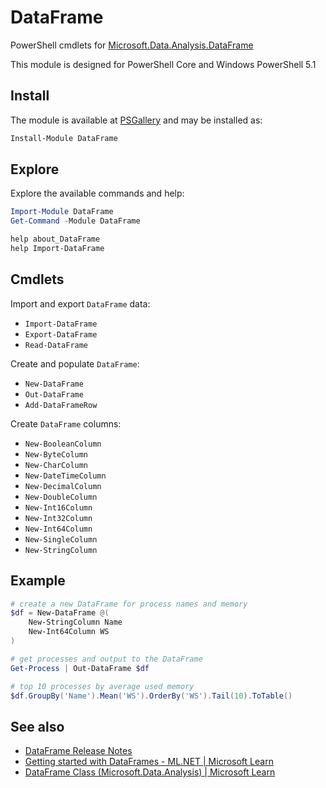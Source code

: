 # DataFrame

PowerShell cmdlets for [Microsoft.Data.Analysis.DataFrame](https://learn.microsoft.com/en-us/dotnet/api/microsoft.data.analysis.dataframe)

This module is designed for PowerShell Core and Windows PowerShell 5.1

## Install

The module is available at [PSGallery](https://www.powershellgallery.com/packages/DataFrame) and may be installed as:

```powershell
Install-Module DataFrame
```

## Explore

Explore the available commands and help:

```powershell
Import-Module DataFrame
Get-Command -Module DataFrame

help about_DataFrame
help Import-DataFrame
```

## Cmdlets

Import and export `DataFrame` data:

- `Import-DataFrame`
- `Export-DataFrame`
- `Read-DataFrame`

Create and populate `DataFrame`:

- `New-DataFrame`
- `Out-DataFrame`
- `Add-DataFrameRow`

Create `DataFrame` columns:

- `New-BooleanColumn`
- `New-ByteColumn`
- `New-CharColumn`
- `New-DateTimeColumn`
- `New-DecimalColumn`
- `New-DoubleColumn`
- `New-Int16Column`
- `New-Int32Column`
- `New-Int64Column`
- `New-SingleColumn`
- `New-StringColumn`

## Example

```powershell
# create a new DataFrame for process names and memory
$df = New-DataFrame @(
    New-StringColumn Name
    New-Int64Column WS
)

# get processes and output to the DataFrame
Get-Process | Out-DataFrame $df

# top 10 processes by average used memory
$df.GroupBy('Name').Mean('WS').OrderBy('WS').Tail(10).ToTable()
```

## See also

- [DataFrame Release Notes](https://github.com/nightroman/DataFrame/blob/main/Release-Notes.md)
- [Getting started with DataFrames - ML.NET | Microsoft Learn](https://learn.microsoft.com/en-us/dotnet/machine-learning/how-to-guides/getting-started-dataframe)
- [DataFrame Class (Microsoft.Data.Analysis) | Microsoft Learn](https://learn.microsoft.com/en-us/dotnet/api/microsoft.data.analysis.dataframe)

